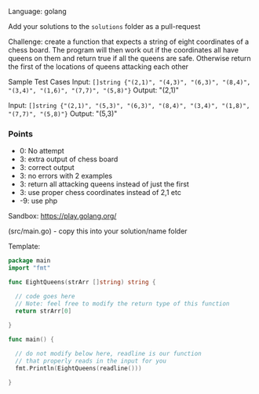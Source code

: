 Language: golang

Add your solutions to the `solutions` folder as a pull-request

Challenge: create a function that expects a string of eight coordinates of a chess board.
The program will then work out if the coordinates all have queens on them and return true if all the queens are safe.
Otherwise return the first of the locations of queens attacking each other

Sample Test Cases
Input: `[]string {"(2,1)", "(4,3)", "(6,3)", "(8,4)", "(3,4)", "(1,6)", "(7,7)", "(5,8)"}`
Output: "(2,1)"

Input: `[]string {"(2,1)", "(5,3)", "(6,3)", "(8,4)", "(3,4)", "(1,8)", "(7,7)", "(5,8)"}`
Output: "(5,3)"

### Points

- 0: No attempt
- 3: extra output of chess board
- 3: correct output
- 3: no errors with 2 examples
- 3: return all attacking queens instead of just the first
- 3: use proper chess coordinates instead of 2,1 etc
- -9: use php 

Sandbox: https://play.golang.org/

(src/main.go) - copy this into your solution/name folder

Template:

```go
package main
import "fmt"

func EightQueens(strArr []string) string { 

  // code goes here   
  // Note: feel free to modify the return type of this function 
  return strArr[0]
            
}

func main() {

  // do not modify below here, readline is our function
  // that properly reads in the input for you
  fmt.Println(EightQueens(readline()))

}
```
